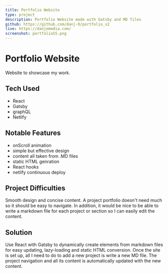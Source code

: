 ```yaml
---
title: Portfolio Website
type: project
description: Portfolio Website made with Gatsby and MD files
github: https://github.com/danj-O/portfolio_v2
live: https://danjomedia.com/
screenshot: portfolioSS.png
---
```

<div class="project-header">
  <h1> Portfolio Website </h1>
  <p>Website to showcase my work.</p>
</div>

<div class="list-section">
  <h2 class="tech-head">Tech Used</h2>
  <ul class='tech'>
    <li>React</li>
    <li>Gatsby</li>
    <li>graphQL</li>
    <li>Netlify</li>
  </ul>

</div>

<div class="list-section">
  <h2 class="feature-head">Notable Features</h2>
  <ul class='features'>
    <li>onScroll animation</li>
    <li>simple but effective design</li>
    <li>content all taken from .MD files</li>
    <li>static HTML genration</li>
    <li>React hooks</li>
    <li>netlify continuous deploy</li>
  </ul>
</div>

<div class="par-section">
  <h2>Project Difficulties</h2>
  <p>
    Smooth design and concise content.  A project portfolio doesn't need much so it should be easy to navigate.  In addition, it would be nice to be able to write a markdown file for each project or section so I can easily edit the content.
  </p> 
</div>

<div class="par-section">
  <h2>Solution</h2>
  <p>
    Use React with Gatsby to dynamically create elements from markdown files for easy updating, lazy-loading and static HTML conversion. Once the site is set up, all I need to do to add a new project is write a new MD file.  The project navigation and all its content is automatically updated with the new content.
  </p>
</div>
